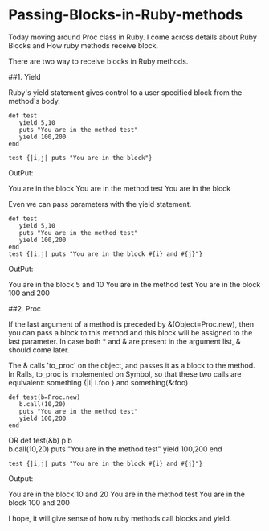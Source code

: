 Passing-Blocks-in-Ruby-methods
==============================
Today moving around Proc class in Ruby. I come across details about Ruby Blocks and How ruby methods receive block.

There are two way to receive blocks in Ruby methods.

##1. Yield

Ruby's yield statement gives control to a user specified block from the method's body.

    def test
       yield 5,10
       puts "You are in the method test"
       yield 100,200
    end
    
    test {|i,j| puts "You are in the block"}

OutPut:

You are in the block
You are in the method test
You are in the block

Even we  can pass parameters with the yield statement.

    def test
       yield 5,10
       puts "You are in the method test"
       yield 100,200
    end
    test {|i,j| puts "You are in the block #{i} and #{j}"}

OutPut:

You are in the block 5 and 10
You are in the method test
You are in the block 100 and 200

##2. Proc

If the last argument of a method is preceded by &(Object=Proc.new), then you can pass a block to this method and this block will be assigned to the last parameter. In case both * and & are present in the argument list, & should come later.

The & calls 'to_proc' on the object, and passes it as a block to the method.
In Rails, to_proc is implemented on Symbol, so that these two calls are equivalent:
something {|i| i.foo } and  something(&:foo)

    def test(b=Proc.new)   
       b.call(10,20)
       puts "You are in the method test"
       yield 100,200
    end
OR
    def test(&b)
       p b    
       b.call(10,20)
       puts "You are in the method test"
       yield 100,200
    end
    
    test {|i,j| puts "You are in the block #{i} and #{j}"}

Output:

You are in the block 10 and 20
You are in the method test
You are in the block 100 and 200

I hope, it will give sense of how ruby methods call blocks and yield.
